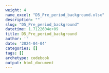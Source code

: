 ```yaml
---
weight: 4
name_excel: "D5_Pre_period_background.xlsx"
description: ""
slug: "D5_Pre_period_background"
datetime: 1.7122604e+09
title: D5_Pre_period_background
author: ''
date: '2024-04-04'
categories: []
tags: []
archetype: codebook
output: html_document
---
```


<div class="tabcontent"></div>
